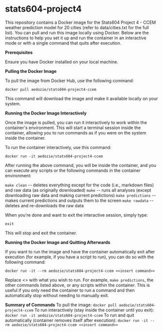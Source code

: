 # stats604-project4

This repository contains a Docker image for the Stats604 Project 4 - CCEM weather prediction model for 20 cities (refer to data/cities.txt for the full list). You can pull and run this image locally using Docker. Below are the instructions to help you set it up and run the container in an interactive mode or with a single command that quits after execution.

**Prerequisites**

Ensure you have Docker installed on your local machine.

**Pulling the Docker Image**

To pull the image from Docker Hub, use the following command:

`docker pull aedozie/stats604-project4-ccem`

This command will download the image and make it available locally on your system.

**Running the Docker Image Interactively**

Once the image is pulled, you can run it interactively to work within the container's environment. This will start a terminal session inside the container, allowing you to run commands as if you were on the system inside the container.

To run the container interactively, use this command:

`docker run -it aedozie/stats604-project4-ccem`

After running the above command, you will be inside the container, and you can execute any scripts or the following commands in the container environment:

`make clean` -- deletes everything except for the code (i.e., markdown files) and raw data (as originally downloaded)
`make` -- runs all analyses (except downloading raw data and making current predictions)
`make predictions` -- makes current predictions and outputs them to the screen
`make rawdata` -- deletes and re-downloads the raw data

When you're done and want to exit the interactive session, simply type:

`exit`

This will stop and exit the container.

**Running the Docker Image and Quitting Afterwards**

If you want to run the image and have the container automatically exit after execution (for example, if you have a script to run), you can do so with the following command:

`docker run -it --rm aedozie/stats604-project4-ccem <<insert command>>`

Replace <<insert command>> with what you wish to run. For example, `make predictions`, the other commands listed above, or any scripts within the container.
This is useful if you only need the container to run a command and then automatically stop without needing to manually exit.


**Summary of Commands**
To pull the image:
`docker pull aedozie/stats604-project4-ccem`
To run interactively (stay inside the container until you exit):
`docker run -it aedozie/stats604-project4-ccem`
To run and quit automatically (container removes itself after execution):
`docker run -it --rm aedozie/stats604-project4-ccem <<insert command>>` 
